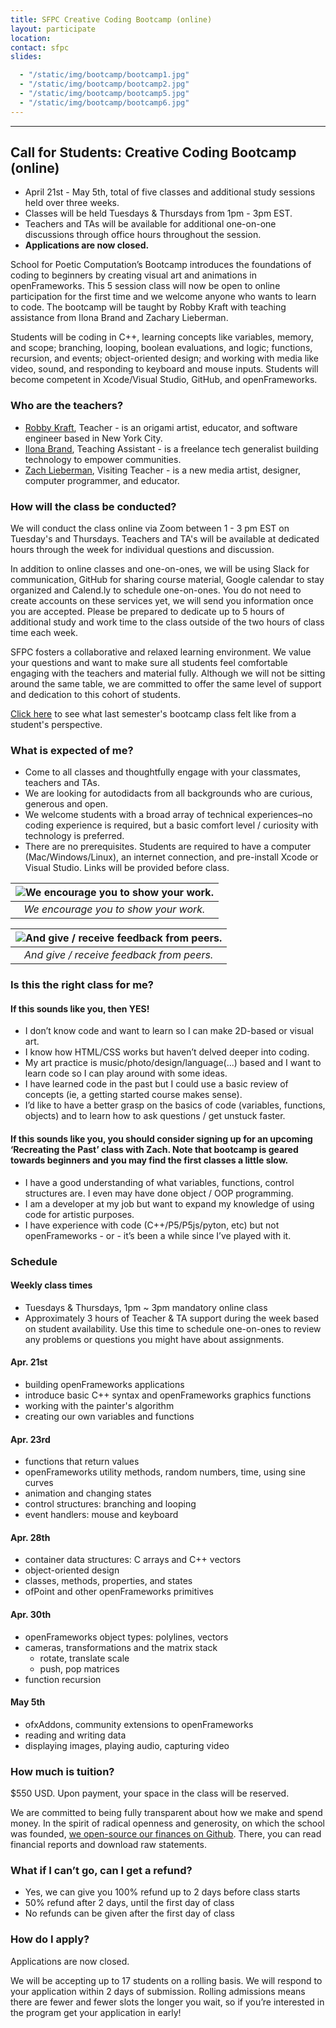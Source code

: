```yaml
---
title: SFPC Creative Coding Bootcamp (online)
layout: participate
location:
contact: sfpc
slides:

  - "/static/img/bootcamp/bootcamp1.jpg"
  - "/static/img/bootcamp/bootcamp2.jpg"
  - "/static/img/bootcamp/bootcamp5.jpg"
  - "/static/img/bootcamp/bootcamp6.jpg"  
---
```

***

## Call for Students: Creative Coding Bootcamp (online)
- April 21st - May 5th, total of five classes and additional study sessions held over three weeks.
- Classes will be held Tuesdays & Thursdays from 1pm - 3pm EST.
- Teachers and TAs will be available for additional one-on-one discussions through office hours throughout the session.
- **Applications are now closed.**

School for Poetic Computation’s Bootcamp introduces the foundations of coding to beginners by creating visual art and animations in openFrameworks. This 5 session class will now be open to online participation for the first time and we welcome anyone who wants to learn to code. The bootcamp will be taught by Robby Kraft with teaching assistance from Ilona Brand and Zachary Lieberman.  

Students will be coding in C++, learning concepts like variables, memory, and scope; branching, looping, boolean evaluations, and logic; functions, recursion, and events; object-oriented design; and working with media like video, sound, and responding to keyboard and mouse inputs. Students will become competent in Xcode/Visual Studio, GitHub, and openFrameworks.

### Who are the teachers?
- [Robby Kraft](http://robbykraft.com/), Teacher - is an origami artist, educator, and software engineer based in New York City.
- [Ilona Brand](https://theilonabrand.com/), Teaching Assistant - is a freelance tech generalist building technology to empower communities.
- [Zach Lieberman](http://zach.li/), Visiting Teacher - is a new media artist, designer, computer programmer, and educator.

### How will the class be conducted?
We will conduct the class online via Zoom between 1 - 3 pm EST on Tuesday's and Thursdays. Teachers and TA's will be available at dedicated hours through the week for individual questions and discussion.

In addition to online classes and one-on-ones, we will be using Slack for communication, GitHub for sharing course material, Google calendar to stay organized and Calend.ly to schedule one-on-ones. You do not need to create accounts on these services yet, we will send you information once you are accepted. Please be prepared to dedicate up to 5 hours of additional study and work time to the class outside of the two hours of class time each week.

SFPC fosters a collaborative and relaxed learning environment. We value your questions and want to make sure all students feel comfortable engaging with the teachers and material fully.  Although we will not be sitting around the same table, we are committed to offer the same level of support and dedication to this cohort of students.

[Click here](https://medium.com/sfpc/sfpc-fall-2019-bootcamp-week-b77877b4df23) to see what last semester's bootcamp class felt like from a student's perspective.

### What is expected of me?
- Come to all classes and thoughtfully engage with your classmates, teachers and TAs.
- We are looking for autodidacts from all backgrounds who are curious, generous and open.
- We welcome students with a broad array of technical experiences–no coding experience is required, but a basic comfort level / curiosity with technology is preferred.
- There are no prerequisites. Students are required to have a computer (Mac/Windows/Linux), an internet connection, and pre-install Xcode or Visual Studio. Links will be provided before class.


| ![We encourage you to show your work.](/static/img/bootcamp/april.gif) |
|:--:|
| *We encourage you to show your work.* |

| ![And give / receive feedback from peers.](/static/img/bootcamp/colin_nik.gif) |
|:--:|
| *And give / receive feedback from peers.* |

### Is this the right class for me?

#### If this sounds like you, then YES!
- I don’t know code and want to learn so I can make 2D-based or visual art.
- I know how HTML/CSS works but haven’t delved deeper into coding.
- My art practice is music/photo/design/language(...) based and I want to learn code so I can play around with some ideas.
- I have learned code in the past but I could use a basic review of concepts (ie, a getting started course makes sense).
- I’d like to have a better grasp on the basics of code (variables, functions, objects) and to learn how to ask questions / get unstuck faster.

#### If this sounds like you, you should consider signing up for an upcoming ‘Recreating the Past’ class with Zach.  Note that bootcamp is geared towards beginners and you may find the first classes a little slow.
- I have a good understanding of what variables, functions, control structures are.  I even may have done object / OOP programming.
- I am a developer at my job but want to expand my knowledge of using code for artistic purposes.
- I have experience with code (C++/P5/P5js/pyton, etc) but not openFrameworks - or - it’s been a while since I’ve played with it.


### Schedule

#### Weekly class times
- Tuesdays & Thursdays, 1pm ~ 3pm mandatory online class
- Approximately 3 hours of Teacher & TA support during the week based on student availability. Use this time to schedule one-on-ones to review any problems or questions you might have about assignments.


#### Apr. 21st
- building openFrameworks applications
- introduce basic C++ syntax and openFrameworks graphics functions
- working with the painter's algorithm
- creating our own variables and functions


#### Apr. 23rd
- functions that return values
- openFrameworks utility methods, random numbers, time, using sine curves
- animation and changing states
- control structures: branching and looping
- event handlers: mouse and keyboard


#### Apr. 28th
- container data structures: C arrays and C++ vectors
- object-oriented design
- classes, methods, properties, and states
- ofPoint and other openFrameworks primitives


#### Apr. 30th
- openFrameworks object types: polylines, vectors
- cameras, transformations and the matrix stack
  - rotate, translate scale
  - push, pop matrices
- function recursion


#### May 5th
- ofxAddons, community extensions to openFrameworks
- reading and writing data
- displaying images, playing audio, capturing video


### How much is tuition?
$550 USD. Upon payment, your space in the class will be reserved.

We are committed to being fully transparent about how we make and spend money. In the spirit of radical openness and generosity, on which the school was founded, [we open-source our finances on Github](https://github.com/sfpc/finance-and-administration). There, you can read financial reports and download raw statements.


### What if I can’t go, can I get a refund?
- Yes, we can give you 100% refund up to 2 days before class starts
- 50% refund after 2 days, until the first day of class
- No refunds can be given after the first day of class


### How do I apply?
Applications are now closed.  

We will be accepting up to 17 students on a rolling basis. We will respond to your application within 2 days of submission. Rolling admissions means there are fewer and fewer slots the longer you wait, so if you’re interested in the program get your application in early!
